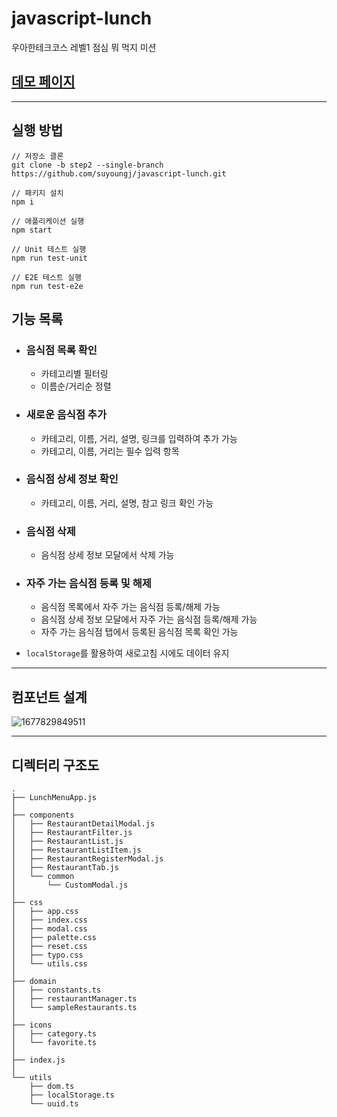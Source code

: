 # javascript-lunch

우아한테크코스 레벨1 점심 뭐 먹지 미션

## [데모 페이지](https://suyoungj.github.io/javascript-lunch/)

---

## 실행 방법

```
// 저장소 클론
git clone -b step2 --single-branch https://github.com/suyoungj/javascript-lunch.git

// 패키지 설치
npm i

// 애플리케이션 실행
npm start

// Unit 테스트 실행
npm run test-unit

// E2E 테스트 실행
npm run test-e2e
```

## 기능 목록

- ### 음식점 목록 확인

  - 카테고리별 필터링
  - 이름순/거리순 정렬

- ### 새로운 음식점 추가

  - 카테고리, 이름, 거리, 설명, 링크를 입력하여 추가 가능
  - 카테고리, 이름, 거리는 필수 입력 항목

- ### 음식점 상세 정보 확인

  - 카테고리, 이름, 거리, 설명, 참고 링크 확인 가능

- ### 음식점 삭제

  - 음식점 상세 정보 모달에서 삭제 가능

- ### 자주 가는 음식점 등록 및 해제

  - 음식점 목록에서 자주 가는 음식점 등록/해제 가능
  - 음식점 상세 정보 모달에서 자주 가는 음식점 등록/해제 가능
  - 자주 가는 음식점 탭에서 등록된 음식점 목록 확인 가능

- `localStorage`를 활용하여 새로고침 시에도 데이터 유지

---

## 컴포넌트 설계

![1677829849511](https://user-images.githubusercontent.com/19235163/222662791-ba10e537-b470-42ba-8d12-3a10558d748a.jpg)

---

## 디렉터리 구조도

```
.
├── LunchMenuApp.js
│
├── components
│   ├── RestaurantDetailModal.js
│   ├── RestaurantFilter.js
│   ├── RestaurantList.js
│   ├── RestaurantListItem.js
│   ├── RestaurantRegisterModal.js
│   ├── RestaurantTab.js
│   └── common
│       └── CustomModal.js
│
├── css
│   ├── app.css
│   ├── index.css
│   ├── modal.css
│   ├── palette.css
│   ├── reset.css
│   ├── typo.css
│   └── utils.css
│
├── domain
│   ├── constants.ts
│   ├── restaurantManager.ts
│   └── sampleRestaurants.ts
│
├── icons
│   ├── category.ts
│   └── favorite.ts
│
├── index.js
│
└── utils
    ├── dom.ts
    ├── localStorage.ts
    └── uuid.ts
```
